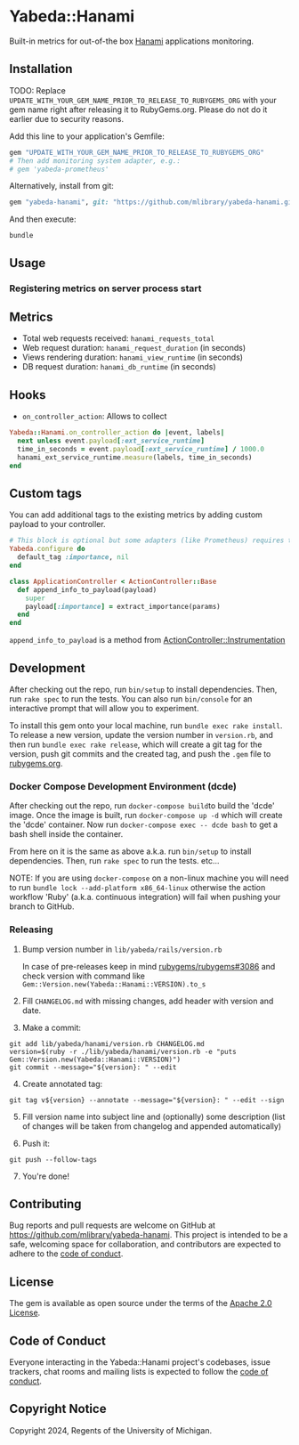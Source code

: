 # Yabeda::Hanami

Built-in metrics for out-of-the box [Hanami](https://hanamirb.org/) applications monitoring.

## Installation

TODO: Replace `UPDATE_WITH_YOUR_GEM_NAME_PRIOR_TO_RELEASE_TO_RUBYGEMS_ORG` with your gem name right after releasing it to RubyGems.org. Please do not do it earlier due to security reasons. 



Add this line to your application's Gemfile:

```ruby
gem "UPDATE_WITH_YOUR_GEM_NAME_PRIOR_TO_RELEASE_TO_RUBYGEMS_ORG"
# Then add monitoring system adapter, e.g.:
# gem 'yabeda-prometheus'
```

Alternatively, install from git:
```ruby
gem "yabeda-hanami", git: "https://github.com/mlibrary/yabeda-hanami.git", branch: "main"
```
And then execute:

```shell
bundle
```

## Usage

### Registering metrics on server process start

## Metrics

* Total web requests received: `hanami_requests_total`
* Web request duration: `hanami_request_duration` (in seconds)
* Views rendering duration: `hanami_view_runtime` (in seconds)
* DB request duration: `hanami_db_runtime` (in seconds)

## Hooks

* `on_controller_action`: Allows to collect

```ruby
Yabeda::Hanami.on_controller_action do |event, labels|
  next unless event.payload[:ext_service_runtime]
  time_in_seconds = event.payload[:ext_service_runtime] / 1000.0
  hanami_ext_service_runtime.measure(labels, time_in_seconds)
end
```

## Custom tags

You can add additional tags to the existing metrics by adding custom payload to your controller.

```ruby
# This block is optional but some adapters (like Prometheus) requires that all tags should be declared in advance
Yabeda.configure do
  default_tag :importance, nil
end

class ApplicationController < ActionController::Base
  def append_info_to_payload(payload)
    super
    payload[:importance] = extract_importance(params)
  end
end
```

`append_info_to_payload` is a method from [ActionController::Instrumentation](https://api.rubyonrails.org/classes/ActionController/Instrumentation.html#method-i-append_info_to_payload)

## Development

After checking out the repo, run `bin/setup` to install dependencies. Then, run `rake spec` to run the tests. You can also run `bin/console` for an interactive prompt that will allow you to experiment.

To install this gem onto your local machine, run `bundle exec rake install`. To release a new version, update the version number in `version.rb`, and then run `bundle exec rake release`, which will create a git tag for the version, push git commits and the created tag, and push the `.gem` file to [rubygems.org](https://rubygems.org).

### Docker Compose Development Environment (dcde)

After checking out the repo, run `docker-compose build`to build the 'dcde' image. Once the image is built, run `docker-compose up -d` which will create the 'dcde' container. Now run `docker-compose exec -- dcde bash` to get a bash shell inside the container.

From here on it is the same as above a.k.a. run `bin/setup` to install dependencies. Then, run `rake spec` to run the tests. etc...

NOTE: If you are using `docker-compose` on a non-linux machine you will need to run `bundle lock --add-platform x86_64-linux` otherwise the action workflow 'Ruby' (a.k.a. continuous integration) will fail when pushing your branch to GitHub.  
### Releasing

1. Bump version number in `lib/yabeda/rails/version.rb` 

   In case of pre-releases keep in mind [rubygems/rubygems#3086](https://github.com/rubygems/rubygems/issues/3086) and check version with command like `Gem::Version.new(Yabeda::Hanami::VERSION).to_s`


2. Fill `CHANGELOG.md` with missing changes, add header with version and date.


3. Make a commit:
```shell
git add lib/yabeda/hanami/version.rb CHANGELOG.md
version=$(ruby -r ./lib/yabeda/hanami/version.rb -e "puts Gem::Version.new(Yabeda::Hanami::VERSION)")
git commit --message="${version}: " --edit
```


4. Create annotated tag:
```shell
git tag v${version} --annotate --message="${version}: " --edit --sign
```


5. Fill version name into subject line and (optionally) some description (list of changes will be taken from changelog and appended automatically)


6. Push it:
```shell
git push --follow-tags
```

7. You're done!

## Contributing

Bug reports and pull requests are welcome on GitHub at https://github.com/mlibrary/yabeda-hanami. This project is intended to be a safe, welcoming space for collaboration, and contributors are expected to adhere to the [code of conduct](https://github.com/mlibrary/yabeda-hanami/blob/main/CODE_OF_CONDUCT.md).

## License

The gem is available as open source under the terms of the [Apache 2.0 License](https://opensource.org/license/apache-2-0).

## Code of Conduct

Everyone interacting in the Yabeda::Hanami project's codebases, issue trackers, chat rooms and mailing lists is expected to follow the [code of conduct](https://github.com/mlibrary/yabeda-hanami/blob/main/CODE_OF_CONDUCT.md).

## Copyright Notice
Copyright 2024, Regents of the University of Michigan.
